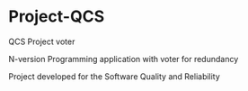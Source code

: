 # Project-QCS

QCS Project voter

 N-version Programming application with voter for redundancy

 Project developed for the Software Quality and Reliability 
